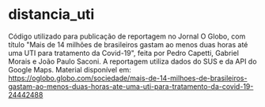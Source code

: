 # distancia_uti
Código utilizado para publicação de reportagem no Jornal O Globo, com título "Mais de 14 milhões de brasileiros gastam ao menos duas horas até uma UTI para tratamento da Covid-19", feita por Pedro Capetti, Gabriel Morais e João Paulo Saconi. A reportagem utiliza dados do SUS e da API do Google Maps. Material disponível em: https://oglobo.globo.com/sociedade/mais-de-14-milhoes-de-brasileiros-gastam-ao-menos-duas-horas-ate-uma-uti-para-tratamento-da-covid-19-24442488
